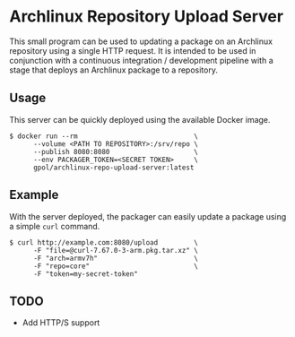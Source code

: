 # Archlinux Repository Upload Server

This small program can be used to updating a package on an Archlinux repository
using a single HTTP request. It is intended to be used in conjunction with a
continuous integration / development pipeline with a stage that deploys an
Archlinux package to a repository.

## Usage

This server can be quickly deployed using the available Docker image.

```
$ docker run --rm                             \
      --volume <PATH TO REPOSITORY>:/srv/repo \
      --publish 8080:8080                     \
      --env PACKAGER_TOKEN=<SECRET TOKEN>     \
      gpol/archlinux-repo-upload-server:latest
```

## Example

With the server deployed, the packager can easily update a package using a
simple `curl` command.

```
$ curl http://example.com:8080/upload         \
      -F "file=@curl-7.67.0-3-arm.pkg.tar.xz" \
      -F "arch=armv7h"                        \
      -F "repo=core"                          \
      -F "token=my-secret-token"
```

## TODO

* Add HTTP/S support

